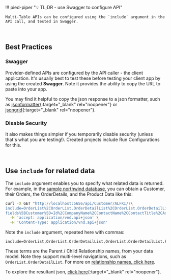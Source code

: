 !!! pied-piper ":bulb: TL;DR - use Swagger to configure API"

    Multi-Table APIs can be configured using the `include` argument in the API call, and tested in Swagger.

&nbsp;

## Best Practices

### Swagger

Provider-defined APIs are configured by the API caller - the client application.  It's usually best to test these before testing your client app by using the created **Swagger**.  Note it provides the ability to copy the URL to paste into your app.

You may find it helpful to copy the json response to a json formatter, such as [jsonformatter](https://jsonformatter.curiousconcept.com){:target="_blank" rel="noopener"} or [jsongrid](https://jsongrid.com/json-grid){:target="_blank" rel="noopener"}.

### Disable Security

It also makes things simpler if you temporarily disable security (unless that's what you are testing!).  Created projects include Run Configurations for this.

&nbsp;

## Use `include` for related data

The `include` argument enables you to specify what related data is returned.  For example, in the [sample northwind database](Sample-Database.md), you can obtain a Customer, their Orders, the OrderDetails, and the Product Data like this:

```bash
curl -X GET "http://localhost:5656/api/Customer/ALFKI/?\
include=OrderList%2COrderList.OrderDetailList%2COrderList.OrderDetailList.Product&\
fields%5BCustomer%5D=Id%2CCompanyName%2CContactName%2CContactTitle%2CAddress%2CCity%2CRegion%2CPostalCode%2CCountry%2CPhone%2CFax%2CBalance%2CCreditLimit%2COrderCount%2CUnpaidOrderCount%2CClient_id" \
  -H 'accept: application/vnd.api+json' \
  -H 'Content-Type: application/vnd.api+json'
```

Note the `include` argument, repeated here with commas:

```
include=OrderList,OrderList.OrderDetailList,OrderList.OrderDetailList.Product
```

These terms are the Parent / Child Relationship names, from your data model.  Note they support multi-level navigations, such as `OrderList.OrderDetailList`.  For more on [relationship names, click here](Data-Model-Classes.md#relationship-names).

To explore the resultant json, [click here](https://github.com/ApiLogicServer/tutorial/tree/main/3.%20Logic/api/multi-table-example){:target="_blank" rel="noopener"}.





